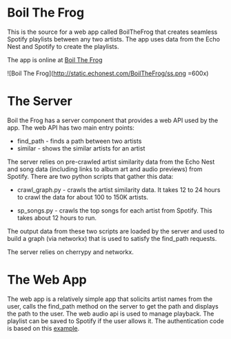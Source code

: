 # Boil The Frog

This is the source for a web app called BoilTheFrog that creates seamless
Spotify playlists between any two artists.  The app uses data from
the Echo Nest and Spotify to create the playlists.

The app is online at [Boil The Frog](http://static.echonest.com/BoilTheFrog)

![Boil The Frog](http://static.echonest.com/BoilTheFrog/ss.png =600x)

# The Server

Boil the Frog has a server component that provides a web API used by the app. The web API has two main entry points:

 * find_path - finds a path between two artists
 * similar - shows the similar artists for an artist

 The server relies on pre-crawled artist similarity data from the Echo Nest and song data (including links to album art and audio previews) from Spotify.  There are two python scripts that gather this data:
 
* crawl_graph.py - crawls the artist similarity data. It takes 12 to 24 hours to crawl the data for about 100 to 150K artists.
 
* sp_songs.py - crawls the top songs for each artist from Spotify. This takes about 12 hours to run.

The output data from these two scripts are loaded by the server and used to build a graph (via networkx) that is used to satisfy the find_path requests.

The server relies on cherrypy and networkx.


# The Web App
The web app is a relatively simple app that solicits artist names from the user, calls the find_path method on the server to get the path and displays the path to the user. The web audio api is used to manage playback.  The playlist can be saved to Spotify if the user allows it. The authentication code is based on this [example](https://github.com/possan/playlistcreator-example). 

